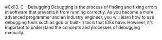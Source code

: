 #0x03. C - Debugging
Debugging is the process of finding and fixing errors in software that prevents it from running correctly. As you become a more advanced programmer and an industry engineer, you will learn how to use debugging tools such as gdb or built-in tools that IDEs have. However, it’s important to understand the concepts and processes of debugging manually.
